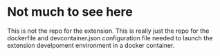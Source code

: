 # Not much to see here
This is not the repo for the extension.
This is really just the repo for the dockerfile and devcontainer.json configuration file needed to launch the extension develpoment environment in a docker container.
